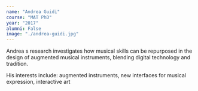 ```yaml
---
name: "Andrea Guidi"
course: "MAT PhD"
year: "2017"
alumni: False
image: "./andrea-guidi.jpg"
---
```

Andrea s research investigates how musical skills can be repurposed in the design of augmented musical instruments, blending digital technology and tradition.

His interests include: augmented instruments, new interfaces for musical expression, interactive art